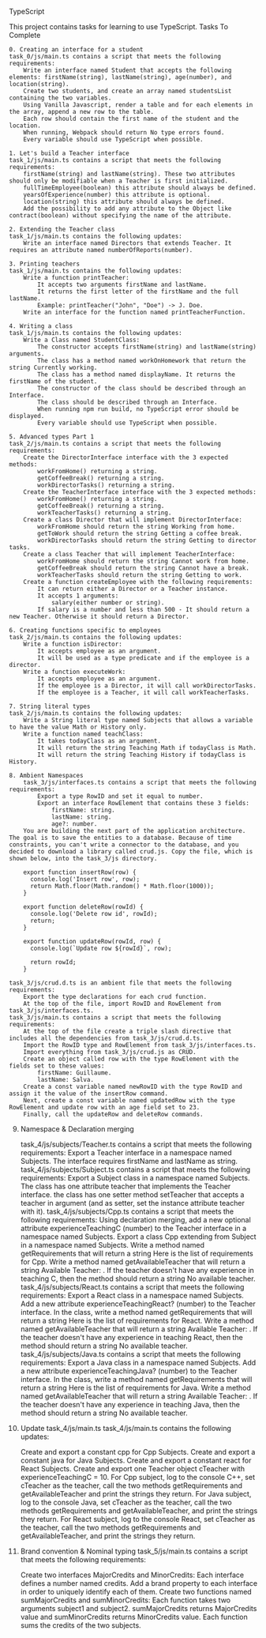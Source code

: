 TypeScript

This project contains tasks for learning to use TypeScript.
Tasks To Complete

    0. Creating an interface for a student
    task_0/js/main.ts contains a script that meets the following requirements:
        Write an interface named Student that accepts the following elements: firstName(string), lastName(string), age(number), and location(string).
        Create two students, and create an array named studentsList containing the two variables.
        Using Vanilla Javascript, render a table and for each elements in the array, append a new row to the table.
        Each row should contain the first name of the student and the location.
        When running, Webpack should return No type errors found.
        Every variable should use TypeScript when possible.

    1. Let's build a Teacher interface
    task_1/js/main.ts contains a script that meets the following requirements:
        firstName(string) and lastName(string). These two attributes should only be modifiable when a Teacher is first initialized.
        fullTimeEmployee(boolean) this attribute should always be defined.
        yearsOfExperience(number) this attribute is optional.
        location(string) this attribute should always be defined.
        Add the possibility to add any attribute to the Object like contract(boolean) without specifying the name of the attribute.

    2. Extending the Teacher class
    task_1/js/main.ts contains the following updates:
        Write an interface named Directors that extends Teacher. It requires an attribute named numberOfReports(number).

    3. Printing teachers
    task_1/js/main.ts contains the following updates:
        Write a function printTeacher:
            It accepts two arguments firstName and lastName.
            It returns the first letter of the firstName and the full lastName.
            Example: printTeacher("John", "Doe") -> J. Doe.
        Write an interface for the function named printTeacherFunction.

    4. Writing a class
    task_1/js/main.ts contains the following updates:
        Write a Class named StudentClass:
            The constructor accepts firstName(string) and lastName(string) arguments.
            The class has a method named workOnHomework that return the string Currently working.
            The class has a method named displayName. It returns the firstName of the student.
            The constructor of the class should be described through an Interface.
            The class should be described through an Interface.
            When running npm run build, no TypeScript error should be displayed.
            Every variable should use TypeScript when possible.

    5. Advanced types Part 1
    task_2/js/main.ts contains a script that meets the following requirements:
        Create the DirectorInterface interface with the 3 expected methods:
            workFromHome() returning a string.
            getCoffeeBreak() returning a string.
            workDirectorTasks() returning a string.
        Create the TeacherInterface interface with the 3 expected methods:
            workFromHome() returning a string.
            getCoffeeBreak() returning a string.
            workTeacherTasks() returning a string.
        Create a class Director that will implement DirectorInterface:
            workFromHome should return the string Working from home.
            getToWork should return the string Getting a coffee break.
            workDirectorTasks should return the string Getting to director tasks.
        Create a class Teacher that will implement TeacherInterface:
            workFromHome should return the string Cannot work from home.
            getCoffeeBreak should return the string Cannot have a break.
            workTeacherTasks should return the string Getting to work.
        Create a function createEmployee with the following requirements:
            It can return either a Director or a Teacher instance.
            It accepts 1 arguments:
                salary(either number or string).
            If salary is a number and less than 500 - It should return a new Teacher. Otherwise it should return a Director.

    6. Creating functions specific to employees
    task_2/js/main.ts contains the following updates:
        Write a function isDirector:
            It accepts employee as an argument.
            It will be used as a type predicate and if the employee is a director.
        Write a function executeWork:
            It accepts employee as an argument.
            If the employee is a Director, it will call workDirectorTasks.
            If the employee is a Teacher, it will call workTeacherTasks.

    7. String literal types
    task_2/js/main.ts contains the following updates:
        Write a String literal type named Subjects that allows a variable to have the value Math or History only.
        Write a function named teachClass:
            It takes todayClass as an argument.
            It will return the string Teaching Math if todayClass is Math.
            It will return the string Teaching History if todayClass is History.

    8. Ambient Namespaces
        task_3/js/interfaces.ts contains a script that meets the following requirements:
            Export a type RowID and set it equal to number.
            Export an interface RowElement that contains these 3 fields:
                firstName: string.
                lastName: string.
                age?: number.
        You are building the next part of the application architecture. The goal is to save the entities to a database. Because of time constraints, you can't write a connector to the database, and you decided to download a library called crud.js. Copy the file, which is shown below, into the task_3/js directory.

        export function insertRow(row) {
          console.log('Insert row', row);
          return Math.floor(Math.random() * Math.floor(1000));
        }

        export function deleteRow(rowId) {
          console.log('Delete row id', rowId);
          return;
        }

        export function updateRow(rowId, row) {
          console.log(`Update row ${rowId}`, row);

          return rowId;
        }

    task_3/js/crud.d.ts is an ambient file that meets the following requirements:
        Export the type declarations for each crud function.
        At the top of the file, import RowID and RowElement from task_3/js/interfaces.ts.
    task_3/js/main.ts contains a script that meets the following requirements:
        At the top of the file create a triple slash directive that includes all the dependencies from task_3/js/crud.d.ts.
        Import the RowID type and RowElement from task_3/js/interfaces.ts.
        Import everything from task_3/js/crud.js as CRUD.
        Create an object called row with the type RowElement with the fields set to these values:
            firstName: Guillaume.
            lastName: Salva.
        Create a const variable named newRowID with the type RowID and assign it the value of the insertRow command.
        Next, create a const variable named updatedRow with the type RowElement and update row with an age field set to 23.
        Finally, call the updateRow and deleteRow commands.

9. Namespace & Declaration merging

    task_4/js/subjects/Teacher.ts contains a script that meets the following requirements:
        Export a Teacher interface in a namespace named Subjects.
        The interface requires firstName and lastName as string.
    task_4/js/subjects/Subject.ts contains a script that meets the following requirements:
        Export a Subject class in a namespace named Subjects.
        The class has one attribute teacher that implements the Teacher interface.
        the class has one setter method setTeacher that accepts a teacher in argument (and as setter, set the instance attribute teacher with it).
    task_4/js/subjects/Cpp.ts contains a script that meets the following requirements:
        Using declaration merging, add a new optional attribute experienceTeachingC (number) to the Teacher interface in a namespace named Subjects.
        Export a class Cpp extending from Subject in a namespace named Subjects.
            Write a method named getRequirements that will return a string Here is the list of requirements for Cpp.
            Write a method named getAvailableTeacher that will return a string Available Teacher: <first name of teacher>.
            If the teacher doesn't have any experience in teaching C, then the method should return a string No available teacher.
    task_4/js/subjects/React.ts contains a script that meets the following requirements:
        Export a React class in a namespace named Subjects.
        Add a new attribute experienceTeachingReact? (number) to the Teacher interface.
        In the class, write a method named getRequirements that will return a string Here is the list of requirements for React.
        Write a method named getAvailableTeacher that will return a string Available Teacher: <first name of teacher>.
        If the teacher doesn't have any experience in teaching React, then the method should return a string No available teacher.
    task_4/js/subjects/Java.ts contains a script that meets the following requirements:
        Export a Java class in a namespace named Subjects.
        Add a new attribute experienceTeachingJava? (number) to the Teacher interface.
        In the class, write a method named getRequirements that will return a string Here is the list of requirements for Java.
        Write a method named getAvailableTeacher that will return a string Available Teacher: <first name of teacher>.
        If the teacher doesn't have any experience in teaching Java, then the method should return a string No available teacher.

10. Update task_4/js/main.ts
task_4/js/main.ts contains the following updates:

    Create and export a constant cpp for Cpp Subjects.
    Create and export a constant java for Java Subjects.
    Create and export a constant react for React Subjects.
    Create and export one Teacher object cTeacher with experienceTeachingC = 10.
    For Cpp subject, log to the console C++, set cTeacher as the teacher, call the two methods getRequirements and getAvailableTeacher and print the strings they return.
    For Java subject, log to the console Java, set cTeacher as the teacher, call the two methods getRequirements and getAvailableTeacher, and print the strings they return.
    For React subject, log to the console React, set cTeacher as the teacher, call the two methods getRequirements and getAvailableTeacher, and print the strings they return.

11. Brand convention & Nominal typing
task_5/js/main.ts contains a script that meets the following requirements:

    Create two interfaces MajorCredits and MinorCredits:
        Each interface defines a number named credits.
        Add a brand property to each interface in order to uniquely identify each of them.
    Create two functions named sumMajorCredits and sumMinorCredits:
        Each function takes two arguments subject1 and subject2.
        sumMajorCredits returns MajorCredits value and sumMinorCredits returns MinorCredits value.
        Each function sums the credits of the two subjects.
